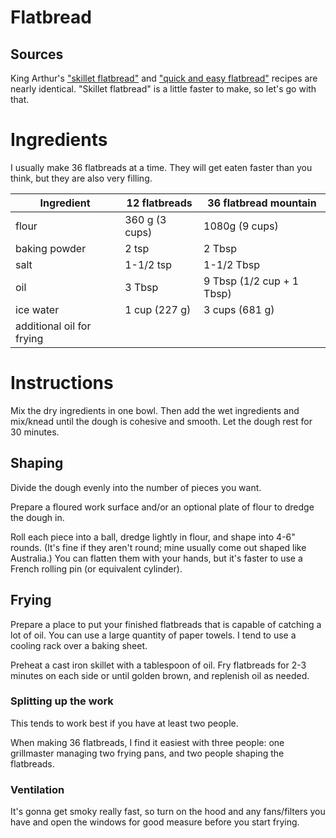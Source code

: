 # Flatbread

## Sources
King Arthur's ["skillet flatbread"](https://www.kingarthurbaking.com/recipes/skillet-flatbreads-recipe) and 
["quick and easy flatbread"](https://www.kingarthurbaking.com/recipes/quick-and-easy-flatbreads-recipe) recipes 
are nearly identical. "Skillet flatbread" is a little faster to make, so let's go with that.

# Ingredients

I usually make 36 flatbreads at a time. They will get eaten faster than you think, but they are also very filling.

| **Ingredient** | **12 flatbreads** | **36 flatbread mountain** |
| ----------- | ----------- | ----------- |
| flour | 360 g (3 cups) | 1080g (9 cups) |
| baking powder | 2 tsp | 2 Tbsp |
| salt | 1-1/2 tsp | 1-1/2 Tbsp |
| oil | 3 Tbsp | 9 Tbsp (1/2 cup + 1 Tbsp) |
| ice water | 1 cup (227 g) | 3 cups (681 g) |
| additional oil for frying | | |

# Instructions

Mix the dry ingredients in one bowl. Then add the wet ingredients and mix/knead until the dough is cohesive and smooth. Let the dough rest for 30 minutes.

## Shaping

Divide the dough evenly into the number of pieces you want.

Prepare a floured work surface and/or an optional plate of flour to dredge the dough in.

Roll each piece into a ball, dredge lightly in flour, and shape into 4-6" rounds. 
(It's fine if they aren't round; mine usually come out shaped like Australia.) 
You can flatten them with your hands, but it's faster to use a French rolling pin (or equivalent cylinder).

## Frying

Prepare a place to put your finished flatbreads that is capable of catching a lot of oil. 
You can use a large quantity of paper towels. I tend to use a cooling rack over a baking sheet.

Preheat a cast iron skillet with a tablespoon of oil. Fry flatbreads for 2-3 minutes on each side or until golden brown, and replenish oil as needed.

### Splitting up the work
This tends to work best if you have at least two people.

When making 36 flatbreads, I find it easiest with three people: one grillmaster managing two frying pans, and two people shaping the flatbreads.

### Ventilation

It's gonna get smoky really fast, so turn on the hood and any fans/filters you have and open the windows for good measure before you start frying.

